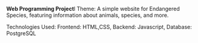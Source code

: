 **Web Programming Project**l
Theme:
A simple website for Endangered Species, featuring information about animals, species, and more.

Technologies Used:
Frontend: HTML,CSS,
Backend: Javascript,
Database: PostgreSQL


